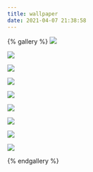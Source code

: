 ```yaml
---
title: wallpaper
date: 2021-04-07 21:38:58
---
```


{% gallery %}
![](https://Jasper-zh.gitee.io/image_host/lm2rjq.jpg)

![](https://gitee.com/Jasper-zh/image_host/raw/master/4d5xq3.png)

![](https://gitee.com/Jasper-zh/image_host/raw/master/c9d3deb2880411ebb6edd017c2d2eca2.jpg)

![](https://Jasper-zh.gitee.io/image_host/992e60805b974e8f993eab5f74e9edfe.jpg)

![](https://Jasper-zh.gitee.io/image_host/41f43915880911ebb6edd017c2d2eca2.jpg)

![](https://gitee.com/Jasper-zh/image_host/raw/master/fbff2b7c6efc4862a9e55dc2242a52b5.jpg)

![](https://Jasper-zh.gitee.io/image_host/ac23841887c047da81c9a06e8bc2b3c0.jpg)

![](https://Japser-zh.gitee.io/image_host/bbf0e36ef61d4e6889a474392a50f38f.jpg)

![](https://gitee.com/Jasper-zh/image_host/raw/master/0982417dda4047d2bc68ae909cb75a49.jpg)

{% endgallery %}